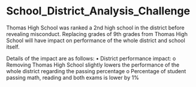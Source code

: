 # School_District_Analysis_Challenge

Thomas High School was ranked a 2nd high school in the district before revealing misconduct. Replacing grades of 9th grades from Thomas High School will have impact on performance of the whole district and school itself. 

Details of the impact are as follows: 
•	District performance impact: 
o	Removing Thomas High School slightly lowers the performance of the whole district regarding the passing percentage
o	Percentage of student passing math, reading and both exams is lower by 1%

